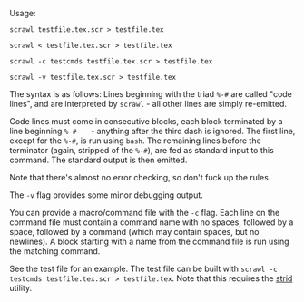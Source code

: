Usage:

`scrawl testfile.tex.scr > testfile.tex`

`scrawl < testfile.tex.scr > testfile.tex`

`scrawl -c testcmds testfile.tex.scr > testfile.tex`

`scrawl -v testfile.tex.scr > testfile.tex`

The syntax is as follows:
Lines beginning with the triad `%-#` are called "code lines", and are interpreted by `scrawl` - all other lines are simply re-emitted.

Code lines must come in consecutive blocks, each block terminated by a line beginning
`%-#---` - anything after the third dash is ignored.
The first line, except for the `%-#`, is run using `bash`.
The remaining lines before the terminator (again, stripped of the `%-#`), are fed as standard input to this command.
The standard output is then emitted.

Note that there's almost no error checking, so don't fuck up the rules.

The `-v` flag provides some minor debugging output.

You can provide a macro/command file with the `-c` flag.
Each line on the command file must contain a command name with no spaces, followed by a space, followed by a command (which may contain spaces, but no newlines).
A block starting with a name from the command file is run using the matching command.

See the test file for an example.
The test file can be built with `scrawl -c testcmds testfile.tex.scr > testfile.tex`.
Note that this requires the [strid](https://github.com/smimram/strid) utility.
